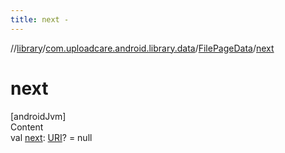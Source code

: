 ```yaml
---
title: next -
---
```

//[library](../../index.md)/[com.uploadcare.android.library.data](../index.md)/[FilePageData](index.md)/[next](next.md)



# next  
[androidJvm]  
Content  
val [next](next.md): [URI](https://developer.android.com/reference/kotlin/java/net/URI.html)? = null  



